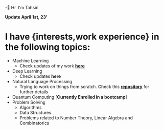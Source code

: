 -👋 Hi! I'm Tahsin  
  
**Update April 1st, 23'**  

# I have {interests,work experience} in the following topics:
+ Machine Learning
     - Check updates of my work [**here**](https://github.com/SyedT1/Machine-Learning-Notes)
+ Deep Learning
     - Check updates **here**
+ Natural Language Processing
     - Trying to work on things from scratch. Check this [**repository**](https://github.com/SyedT1/myNLPnotes) for further details
+ Quantum Computing [**Currently Enrolled in a bootcamp**]
+ Problem Solving
     - Algorithms
     - Data Structures
     - Problems related to Number Theory, Linear Algebra and Combinatorics
